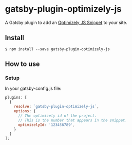 # gatsby-plugin-optimizely-js

A Gatsby plugin to add an [Optimizely JS Snippet](https://support.optimizely.com/hc/en-us/articles/4411731640973) to your site.


## Install

`$ npm install --save gatsby-plugin-optimizely-js`

## How to use

### Setup

In your gatsby-config.js file:

```javascript
plugins: [
  {
    resolve: `gatsby-plugin-optimizely-js`,
    options: {
      // The optimizely id of the project. 
      // This is the number that appears in the snippet.
      optimizelyId: '123456789',
    }
  }
];
```
